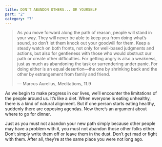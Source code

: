 ```yaml
---
title: DON’T ABANDON OTHERS... OR YOURSELF
part: "2"
category: "7"
---
```


> As you move forward along the path of reason, people will stand in your way. They will never be able to keep you from doing what’s sound, so don’t let them knock out your goodwill for them. Keep a steady watch on both fronts, not only for well-based judgments and actions, but also for gentleness with those who would obstruct our path or create other difficulties. For getting angry is also a weakness, just as much as abandoning the task or surrendering under panic. For doing either is an equal desertion—the one by shrinking back and the other by estrangement from family and friend.
>
> — Marcus Aurelius, Meditations, 11.9

As we begin to make progress in our lives, we’ll encounter the limitations of the people around us. It’s like a diet. When everyone is eating unhealthy, there is a kind of natural alignment. But if one person starts eating healthy, suddenly there are opposing agendas. Now there’s an argument about where to go for dinner.

Just as you must not abandon your new path simply because other people may have a problem with it, you must not abandon those other folks either. Don’t simply write them off or leave them in the dust. Don’t get mad or fight with them. After all, they’re at the same place you were not long ago.
